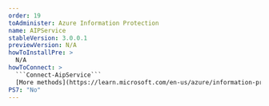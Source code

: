 ```yaml
---
order: 19
toAdminister: Azure Information Protection
name: AIPService
stableVersion: 3.0.0.1
previewVersion: N/A
howToInstallPre: >
  N/A
howToConnect: >
  ```Connect-AipService```
  [More methods](https://learn.microsoft.com/en-us/azure/information-protection/administer-powershell?WT.mc_id=M365-MVP-5004663)
PS7: "No"
---
```

